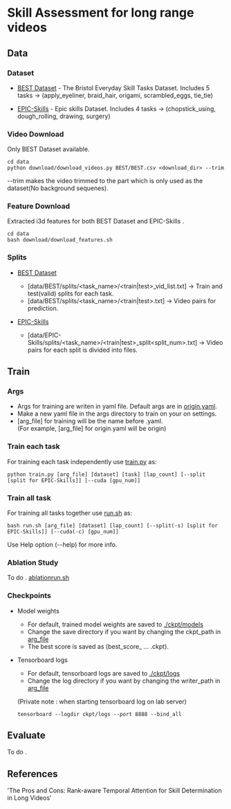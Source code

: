 # Skill Assessment for long range videos

## Data  

### Dataset

- [BEST Dataset](./data/BEST) - The Bristol Everyday Skill Tasks Dataset. Includes 5 tasks -> (apply_eyeliner, braid_hair, origami, scrambled_eggs, tie_tie) 

- [EPIC-Skills](./data/EPIC-Skills) - Epic skills Dataset. Includes 4 tasks -> (chopstick_using, dough_rolling, drawing, surgery) 

### Video Download

Only BEST Dataset available. 

```
cd data
python download/download_videos.py BEST/BEST.csv <download_dir> --trim 
```
 
--trim makes the video trimmed to the part which is only used as the dataset(No background sequenes).

### Feature Download

Extracted i3d features for both BEST Dataset and EPIC-Skills .

```
cd data
bash download/download_features.sh 
```

###  Splits  

- [BEST Dataset](./data/BEST)
  - [data/BEST/splits/<task_name>/<train|test>_vid_list.txt] -> Train and test(valid) splits for each task.
  - [data/BEST/splits/<task_name>/<train|test>.txt] -> Video pairs for prediction. 

- [EPIC-Skills](./data/EPIC-Skills)
  - [data/EPIC-Skills/splits/<task_name>/<train|test>_split<split_num>.txt] -> Video pairs for each split is divided into files. 


## Train

### Args

- Args for training are writen in yaml file. Default args are in [origin.yaml](./args/origin.yaml).  
- Make a new yaml file in the args directory to train on your on settings.  
- [arg_file] for training will be the name before .yaml.   
(For example, [arg_file] for origin.yaml will be origin)


### Train each task

For training each task independently use [train.py](train.py) as:

```
python train.py [arg_file] [dataset] [task] [lap_count] [--split [split for EPIC-Skills]] [--cuda [gpu_num]]  
```  

### Train all task

For training all tasks together use [run.sh](run.sh) as:

```
bash run.sh [arg_file] [dataset] [lap_count] [--split(-s) [split for EPIC-Skills]] [--cuda(-c) [gpu_num]]
```

Use Help option (--help) for more info.  

### Ablation Study  

To do . [ablationrun.sh](ablationrun.sh)


### Checkpoints

- Model weights  
  - For default, trained model weights are saved to [./ckpt/models](./ckpt/models)
  - Change the save directory if you want by changing the ckpt_path in [arg_file](./args/origin.yaml)
  - The best score is saved as (best_score_ ... .ckpt).

- Tensorboard logs
  - For default, tensorboard logs are saved to [./ckpt/logs](./ckpt/logs)
  - Change the log directory if you want by changing the writer_path in [arg_file](./args/origin.yaml)

  (Private note : when starting tensorboard log on lab server)
  ```
  tensorboard --logdir ckpt/logs --port 8888 --bind_all
  ```


## Evaluate  

To do .


## References  
'The Pros and Cons: Rank-aware Temporal Attention for Skill Determination in Long Videos'
